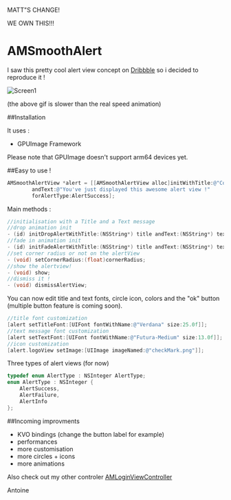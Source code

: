 MATT"S CHANGE!

WE OWN THIS!!!

AMSmoothAlert
==================

I saw this pretty cool alert view concept on [Dribbble](https://dribbble.com/shots/1523277-Success-Popup-for-Handybook-New-App-GIF?list=users&offset=0) so i decided to reproduce it !

![Screen1](https://raw.githubusercontent.com/mtonio91/AMSmoothAlert/master/screenCapture.gif)

(the above gif is slower than the real speed animation)

##Installation

It uses : 
- GPUImage Framework

Please note that GPUImage doesn't support arm64 devices yet.

##Easy to use !
```objective-c
AMSmoothAlertView *alert = [[AMSmoothAlertView alloc]initWithTitle:@"Congrats !" 
        andText:@"You've just displayed this awesome alert view !" 
        forAlertType:AlertSuccess];
```


Main methods :

```objective-c
//initialisation with a Title and a Text message
//drop animation init
- (id) initDropAlertWithTitle:(NSString*) title andText:(NSString*) text forAlertType:(AlertType) type;
//fade in animation init
- (id) initFadeAlertWithTitle:(NSString*) title andText:(NSString*) text forAlertType:(AlertType) type;
//set corner radius or not on the alertView
- (void) setCornerRadius:(float)cornerRadius;
//show the alertview!
- (void) show;
//dismiss it !
- (void) dismissAlertView;

```
You can now edit title and text fonts, circle icon, colors and the "ok" button (multiple button feature is coming soon).
```objective-c
//title font customization
[alert setTitleFont:[UIFont fontWithName:@"Verdana" size:25.0f]];
//text message font customization
[alert setTextFont:[UIFont fontWithName:@"Futura-Medium" size:13.0f]];
//icon customization
[alert.logoView setImage:[UIImage imageNamed:@"checkMark.png"]];

```

Three types of alert views (for now)
```objective-c
typedef enum AlertType : NSInteger AlertType;
enum AlertType : NSInteger {
    AlertSuccess,
    AlertFailure,
    AlertInfo
};
```


##Incoming improvments

- KVO bindings (change the button label for example) 
- performances
- more customisation
- more circles + icons
- more animations


Also check out my other controler [AMLoginViewController](https://github.com/mtonio91/AMLoginViewController)


Antoine
